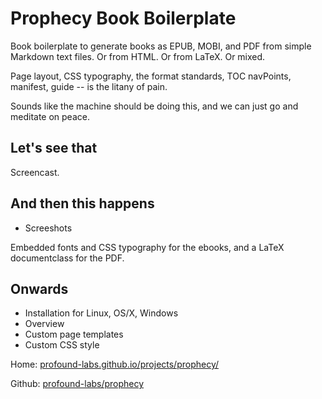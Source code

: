 Prophecy Book Boilerplate
=========================

Book boilerplate to generate books as EPUB, MOBI, and PDF from simple
Markdown text files. Or from HTML. Or from LaTeX. Or mixed.

Page layout, CSS typography, the format standards, TOC navPoints,
manifest, guide -- is the litany of pain.

Sounds like the machine should be doing this, and we can just go and
meditate on peace.

## Let's see that

Screencast.

## And then this happens

- Screeshots

Embedded fonts and CSS typography for the ebooks, and a LaTeX
documentclass for the PDF.

## Onwards

- Installation for Linux, OS/X, Windows
- Overview
- Custom page templates
- Custom CSS style

Home: [profound-labs.github.io/projects/prophecy/](http://profound-labs.github.io/projects/prophecy/)

Github: [profound-labs/prophecy](https://github.com/profound-labs/prophecy)

